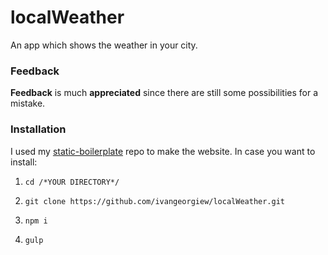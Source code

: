 # localWeather

An app which shows the weather in your city.

### Feedback

**Feedback** is much **appreciated** since there are still some possibilities for a mistake.

### Installation

I used my [static-boilerplate](https://github.com/ivangeorgiew/static-boilerplate) repo to make the website.
In case you want to install:

1) `cd /*YOUR DIRECTORY*/`

2) `git clone https://github.com/ivangeorgiew/localWeather.git`

3) `npm i`

4) `gulp`
